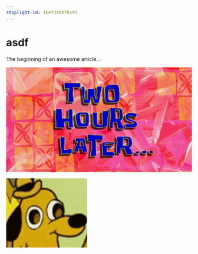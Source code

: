 ```yaml
---
stoplight-id: 16ef3z0h7kv91
---
```


# asdf

The beginning of an awesome article...

![](../assets/images/TwoHoursLater.jpg)

![](../assets/images/fine-this-is-fine.gif)
